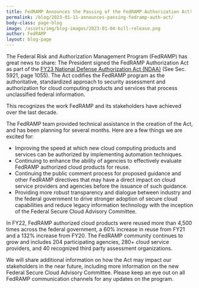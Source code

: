 ```yaml
---
title: FedRAMP Announces the Passing of the FedRAMP Authorization Act!
permalink: /blog/2023-01-11-announces-passing-fedramp-auth-act/
body-class: page-blog
image: /assets/img/blog-images/2023-01-04-bill-release.png
author: FedRAMP
layout: blog-page
---
```

The Federal Risk and Authorization Management Program (FedRAMP) has great news to share: The President signed the FedRAMP Authorization Act as part of the <a href="https://www.congress.gov/117/bills/hr7776/BILLS-117hr7776enr.pdf#page=1055" target="_blank" rel="noopener noreferrer">FY23 National Defense Authorization Act (NDAA)</a> (See Sec. 5921, page 1055). The Act codifies the FedRAMP program as the authoritative, standardized approach to security assessment and authorization for cloud computing products and services that process unclassified federal information.

This recognizes the work FedRAMP and its stakeholders have achieved over the last decade.

The FedRAMP team provided technical assistance in the creation of the Act, and has been planning for several months. Here are a few things we are excited for:
- Improving the speed at which new cloud computing products and services can be authorized by implementing automation techniques. 
- Continuing to enhance the ability of agencies to effectively evaluate FedRAMP authorized cloud products for reuse.
- Continuing the public comment process for proposed guidance and other FedRAMP directives that may have a direct impact on cloud service providers and agencies before the issuance of such guidance.
- Providing more robust transparency and dialogue between industry and the federal government to drive stronger adoption of secure cloud capabilities and reduce legacy information technology with the inception of the Federal Secure Cloud Advisory Committee.

In FY22, FedRAMP authorized cloud products were reused more than 4,500 times across the federal government, a 60% increase in reuse from FY21 and a 132% increase from FY20. The FedRAMP community continues to grow and includes 204 participating agencies, 280+ cloud service providers, and 40 recognized third party assessment organizations.

We will share additional information on how the Act may impact our stakeholders in the near future, including more information on the new Federal Secure Cloud Advisory Committee. Please keep an eye out on all FedRAMP communication channels for any updates on the program.
